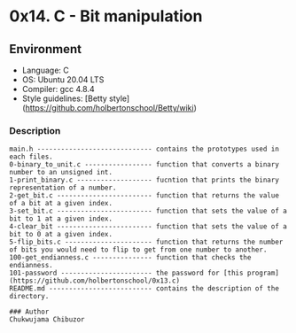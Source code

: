 # 0x14. C - Bit manipulation

## Environment
* Language: C
* OS: Ubuntu 20.04 LTS
* Compiler: gcc 4.8.4
* Style guidelines: [Betty style]
(https://github.com/holbertonschool/Betty/wiki)

### Description
```
main.h ----------------------------- contains the prototypes used in each files.
0-binary_to_unit.c ----------------- function that converts a binary number to an unsigned int.
1-print_binary.c ------------------- fucntion that prints the binary representation of a number.
2-get_bit.c ------------------------ function that returns the value of a bit at a given index.
3-set_bit.c ------------------------ function that sets the value of a bit to 1 at a given index.
4-clear_bit ------------------------ function that sets the value of a bit to 0 at a given index.
5-flip_bits.c ---------------------- function that returns the number of bits you would need to flip to get from one number to another.
100-get_endianness.c --------------- function that checks the endianness.
101-password ----------------------- the password for [this program]
(https://github.com/holbertonschool/0x13.c)
README.md -------------------------- contains the description of the directory.

### Author
Chukwujama Chibuzor